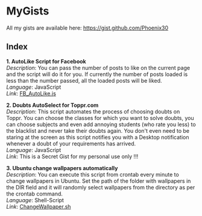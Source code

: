 # MyGists
All my gists are available here:
https://gist.github.com/Phoenix30

## Index
**1. AutoLike Script for Facebook** <br />
*Description*: You can pass the number of posts to like on the current page and the script will do it for you. If currently the number of posts loaded is less than the number passed, all the loaded posts will be liked.<br />
*Language*: JavaScript<br />
*Link*: [FB_AutoLike.js](https://gist.github.com/Phoenix30/ead79ac120319687cfc733d53cfe7214)

**2. Doubts AutoSelect for Toppr.com**<br />
*Description*: This script automates the process of choosing doubts on Toppr. You can choose the classes for which you want to solve doubts, you can choose subjects and even add annoying students (who rate you less) to the blacklist and never take their doubts again. You don't even need to be staring at the screen as this script notifies you with a Desktop notification whenever a doubt of your requirements has arrived. <br />
*Language*: JavaScript<br />
*Link*: This is a Secret Gist for my personal use only !!!

**3. Ubuntu change wallpapers automatically**<br />
*Description*: You can execute this script from crontab every minute to change wallpapers in Ubuntu. Set the path of the folder with wallpapers in the DIR field and it will randomly select wallpapers from the directory as per the crontab command.<br />
*Language*: Shell-Script<br />
*Link*: [ChangeWallpaper.sh](https://gist.github.com/Phoenix30/60999e1d17daeaf60878ecb7a96b1fd6)

